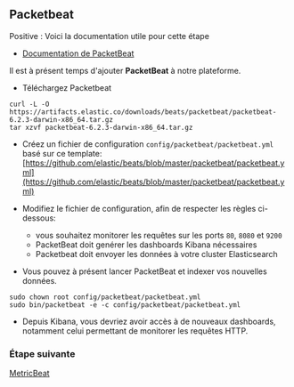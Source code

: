 ## Packetbeat

Positive
: Voici la documentation utile pour cette étape
  * [Documentation de PacketBeat](https://www.elastic.co/guide/en/beats/packetbeat/current/index.html) 

Il est à présent temps d'ajouter **PacketBeat** à notre plateforme.

- Téléchargez Packetbeat

```shell
curl -L -O https://artifacts.elastic.co/downloads/beats/packetbeat/packetbeat-6.2.3-darwin-x86_64.tar.gz
tar xzvf packetbeat-6.2.3-darwin-x86_64.tar.gz
```

- Créez un fichier de configuration `config/packetbeat/packetbeat.yml` basé sur ce template: [https://github.com/elastic/beats/blob/master/packetbeat/packetbeat.yml](https://github.com/elastic/beats/blob/master/packetbeat/packetbeat.yml)

- Modifiez le fichier de configuration, afin de respecter les règles ci-dessous:

  - vous souhaitez monitorer les requêtes sur les ports `80`, `8080` et `9200`
  - PacketBeat doit genérer les dashboards Kibana nécessaires
  - Packetbeat doit envoyer les données à votre cluster Elasticsearch

- Vous pouvez à présent lancer PacketBeat et indexer vos nouvelles données.

```shell
sudo chown root config/packetbeat/packetbeat.yml
sudo bin/packetbeat -e -c config/packetbeat/packetbeat.yml
```

- Depuis Kibana, vous devriez avoir accès à de nouveaux dashboards, notamment celui permettant de monitorer les requêtes HTTP.

### Étape suivante

[MetricBeat](https://github.com/Gillespie59/codelab-elastic/tree/nightclazz/step3)
